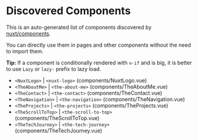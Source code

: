 # Discovered Components

This is an auto-generated list of components discovered by [nuxt/components](https://github.com/nuxt/components).

You can directly use them in pages and other components without the need to import them.

**Tip:** If a component is conditionally rendered with `v-if` and is big, it is better to use `Lazy` or `lazy-` prefix to lazy load.

- `<NuxtLogo>` | `<nuxt-logo>` (components/NuxtLogo.vue)
- `<TheAboutMe>` | `<the-about-me>` (components/TheAboutMe.vue)
- `<TheContact>` | `<the-contact>` (components/TheContact.vue)
- `<TheNavigation>` | `<the-navigation>` (components/TheNavigation.vue)
- `<TheProjects>` | `<the-projects>` (components/TheProjects.vue)
- `<TheScrollToTop>` | `<the-scroll-to-top>` (components/TheScrollToTop.vue)
- `<TheTechJourney>` | `<the-tech-journey>` (components/TheTechJourney.vue)
